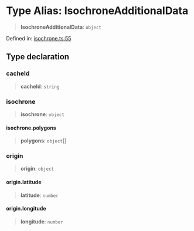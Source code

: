# Type Alias: IsochroneAdditionalData

> **IsochroneAdditionalData**: `object`

Defined in: [isochrone.ts:55](https://github.com/GeoDaCenter/openassistant/blob/36f516b8229288259590b2d9dab3b10cbfc3cbfd/packages/osm/src/isochrone.ts#L55)

## Type declaration

### cacheId

> **cacheId**: `string`

### isochrone

> **isochrone**: `object`

#### isochrone.polygons

> **polygons**: `object`[]

### origin

> **origin**: `object`

#### origin.latitude

> **latitude**: `number`

#### origin.longitude

> **longitude**: `number`
